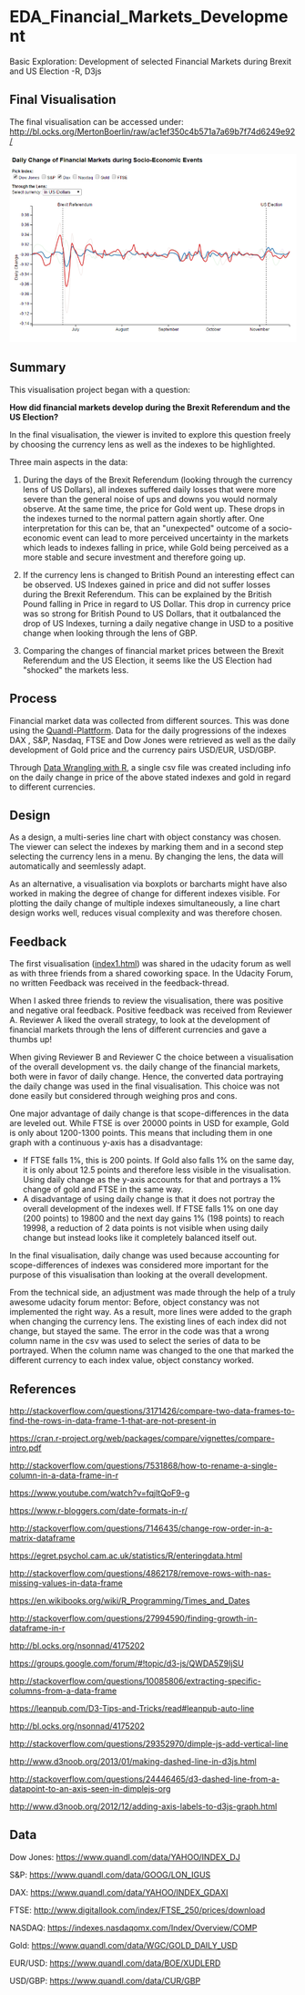 # EDA_Financial_Markets_Development
Basic Exploration: Development of selected Financial Markets during Brexit and US Election -R, D3js



## Final Visualisation
The final visualisation can be accessed under: http://bl.ocks.org/MertonBoerlin/raw/ac1ef350c4b571a7a69b7f74d6249e92/


![Alt text](/Screenshot.PNG)

## Summary

This visualisation project began with a question: 

**How did financial markets develop during the Brexit Referendum and the US Election?**

In the final visualisation, the viewer is invited to explore this question freely by choosing the currency lens as well as the indexes to be highlighted. 

Three main aspects in the data:

1. During the days of the Brexit Referendum (looking through the currency lens of US Dollars), all indexes suffered daily losses that were more severe than the general noise of ups and downs you would normaly observe. At the same time, the price for Gold went up. These drops in the indexes turned to the normal pattern again shortly after. One interpretation for this can be, that an "unexpected" outcome of a socio-economic event can lead to more perceived uncertainty in the markets which leads to indexes falling in price, while Gold being perceived as a more stable and secure investment and therefore going up. 

2. If the currency lens is changed to British Pound an interesting effect can be observed. US Indexes gained in price and did not suffer losses during the Brexit Referendum. This can be explained by the British Pound falling in Price in regard to US Dollar. This drop in currency price was so strong for British Pound to US Dollars, that it outbalanced the drop of US Indexes, turning a daily negative change in USD to a positive change when looking through the lens of GBP.  

3. Comparing the changes of financial market prices between the Brexit Referendum and the US Election, it seems like the US Election had "shocked" the markets less.

## Process

Financial market data was collected from different sources. This was done using the [Quandl-Plattform](https://www.quandl.com/). Data for the daily progressions of the indexes DAX , S&P, Nasdaq, FTSE and Dow Jones were retrieved as well as the daily development of Gold price and the currency pairs USD/EUR, USD/GBP. 

Through [Data Wrangling with R](https://github.com/MertonBoerlin/EDA_Financial_Markets_Development/blob/master/Data_Wrangling.R), a single csv file was created including info on the daily change in price of the above stated indexes and gold in regard to different currencies.

## Design

As a design, a multi-series line chart with object constancy was chosen. The viewer can select the indexes by marking them and in a second step selecting the currency lens in a menu. By changing the lens, the data will automatically and seemlessly adapt. 

As an alternative, a visualisation via boxplots or barcharts might have also worked in making the degree of change for different indexes visible. For plotting the daily change of multiple indexes simultaneously, a line chart design works well, reduces visual complexity and was therefore chosen.

## Feedback

The first visualisation ([index1.html](https://github.com/MertonBoerlin/EDA_Financial_Markets_Development/blob/master/index1.html)) was shared in the udacity forum as well as with three friends from a shared coworking space. In the Udacity Forum, no written Feedback was received in the feedback-thread.

When I asked three friends to review the visualisation, there was positive and negative oral feedback. Positive feedback was received from Reviewer A. Reviewer A liked the overall strategy, to look at the development of financial markets through the lens of different currencies and gave a thumbs up!

When giving Reviewer B and Reviewer C the choice between a visualisation of the overall development vs. the daily change of the financial markets, both were in favor of daily change. Hence, the converted data portraying the daily change was used in the final visualisation. This choice was not done easily but considered through weighing pros and cons. 

One major advantage of daily change is that scope-differences in the data are leveled out. While FTSE is over 20000 points in USD for example, Gold is only about 1200-1300 points. This means that including them in one graph with a continuous y-axis has a disadvantage:

- If FTSE falls 1%, this is 200 points. If Gold also falls 1% on the same day, it is only about 12.5 points and therefore less visible in the visualisation. Using daily change as the y-axis accounts for that and portrays a 1% change of gold and FTSE in the same way.
- A disadvantage of using daily change is that it does not portray the overall development of the indexes well. If FTSE falls 1% on one day (200 points) to 19800 and the next day gains 1% (198 points) to reach 19998, a reduction of 2 data points is not visible when using daily change but instead looks like it completely balanced itself out.

In the final visualisation, daily change was used because accounting for scope-differences of indexes was considered more important for the purpose of this visualisation than looking at the overall development.

From the technical side, an adjustment was made through the help of a truly awesome udacity forum mentor: Before, object constancy was not implemented the right way. As a result, more lines were added to the graph when changing the currency lens. The existing lines of each index did not change, but stayed the same. The error in the code was that a wrong column name in the csv was used to select the series of data to be portrayed. When the column name was changed to the one that marked the different currency to each index value, object constancy worked. 

## References

http://stackoverflow.com/questions/3171426/compare-two-data-frames-to-find-the-rows-in-data-frame-1-that-are-not-present-in

https://cran.r-project.org/web/packages/compare/vignettes/compare-intro.pdf

http://stackoverflow.com/questions/7531868/how-to-rename-a-single-column-in-a-data-frame-in-r

https://www.youtube.com/watch?v=fqjltQoF9-g

https://www.r-bloggers.com/date-formats-in-r/

http://stackoverflow.com/questions/7146435/change-row-order-in-a-matrix-dataframe

https://egret.psychol.cam.ac.uk/statistics/R/enteringdata.html

http://stackoverflow.com/questions/4862178/remove-rows-with-nas-missing-values-in-data-frame

https://en.wikibooks.org/wiki/R_Programming/Times_and_Dates

http://stackoverflow.com/questions/27994590/finding-growth-in-dataframe-in-r

http://bl.ocks.org/nsonnad/4175202

https://groups.google.com/forum/#!topic/d3-js/QWDA5Z9IjSU

http://stackoverflow.com/questions/10085806/extracting-specific-columns-from-a-data-frame

https://leanpub.com/D3-Tips-and-Tricks/read#leanpub-auto-line

http://bl.ocks.org/nsonnad/4175202

http://stackoverflow.com/questions/29352970/dimple-js-add-vertical-line

http://www.d3noob.org/2013/01/making-dashed-line-in-d3js.html

http://stackoverflow.com/questions/24446465/d3-dashed-line-from-a-datapoint-to-an-axis-seen-in-dimplejs-org

http://www.d3noob.org/2012/12/adding-axis-labels-to-d3js-graph.html

## Data

Dow Jones: https://www.quandl.com/data/YAHOO/INDEX_DJ

S&P: https://www.quandl.com/data/GOOG/LON_IGUS

DAX: https://www.quandl.com/data/YAHOO/INDEX_GDAXI

FTSE: http://www.digitallook.com/index/FTSE_250/prices/download

NASDAQ: https://indexes.nasdaqomx.com/Index/Overview/COMP

Gold: https://www.quandl.com/data/WGC/GOLD_DAILY_USD


EUR/USD: https://www.quandl.com/data/BOE/XUDLERD

USD/GBP: https://www.quandl.com/data/CUR/GBP

